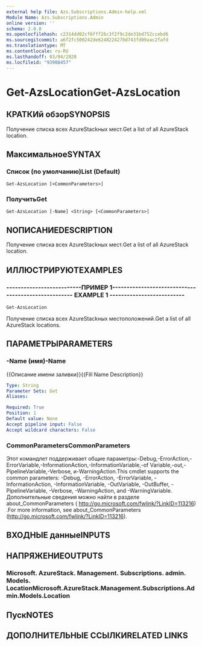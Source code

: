 ```yaml
---
external help file: Azs.Subscriptions.Admin-help.xml
Module Name: Azs.Subscriptions.Admin
online version: ''
schema: 2.0.0
ms.openlocfilehash: c2314dd02cf6fff26c3f2f9c2de31bd752ccebd6
ms.sourcegitcommit: a6f2fc500242de6248224278d743fd09aac2fafd
ms.translationtype: MT
ms.contentlocale: ru-RU
ms.lasthandoff: 03/04/2020
ms.locfileid: "93908457"
---
```

# <span data-ttu-id="63a0b-101">Get-AzsLocation</span><span class="sxs-lookup"><span data-stu-id="63a0b-101">Get-AzsLocation</span></span>

## <span data-ttu-id="63a0b-102">КРАТКИй обзор</span><span class="sxs-lookup"><span data-stu-id="63a0b-102">SYNOPSIS</span></span>
<span data-ttu-id="63a0b-103">Получение списка всех AzureStackных мест.</span><span class="sxs-lookup"><span data-stu-id="63a0b-103">Get a list of all AzureStack location.</span></span>

## <span data-ttu-id="63a0b-104">Максимальное</span><span class="sxs-lookup"><span data-stu-id="63a0b-104">SYNTAX</span></span>

### <span data-ttu-id="63a0b-105">Список (по умолчанию)</span><span class="sxs-lookup"><span data-stu-id="63a0b-105">List (Default)</span></span>
```
Get-AzsLocation [<CommonParameters>]
```

### <span data-ttu-id="63a0b-106">Получить</span><span class="sxs-lookup"><span data-stu-id="63a0b-106">Get</span></span>
```
Get-AzsLocation [-Name] <String> [<CommonParameters>]
```

## <span data-ttu-id="63a0b-107">NОПИСАНИЕ</span><span class="sxs-lookup"><span data-stu-id="63a0b-107">DESCRIPTION</span></span>
<span data-ttu-id="63a0b-108">Получение списка всех AzureStackных мест.</span><span class="sxs-lookup"><span data-stu-id="63a0b-108">Get a list of all AzureStack location.</span></span>

## <span data-ttu-id="63a0b-109">ИЛЛЮСТРИРУЮТ</span><span class="sxs-lookup"><span data-stu-id="63a0b-109">EXAMPLES</span></span>

### <span data-ttu-id="63a0b-110">--------------------------ПРИМЕР 1--------------------------</span><span class="sxs-lookup"><span data-stu-id="63a0b-110">-------------------------- EXAMPLE 1 --------------------------</span></span>
```
Get-AzsLocation
```

<span data-ttu-id="63a0b-111">Получение списка всех AzureStackных местоположений.</span><span class="sxs-lookup"><span data-stu-id="63a0b-111">Get a list of all AzureStack locations.</span></span>

## <span data-ttu-id="63a0b-112">ПАРАМЕТРЫ</span><span class="sxs-lookup"><span data-stu-id="63a0b-112">PARAMETERS</span></span>

### <span data-ttu-id="63a0b-113">-Name (имя)</span><span class="sxs-lookup"><span data-stu-id="63a0b-113">-Name</span></span>
<span data-ttu-id="63a0b-114">{{Описание имени заливки}}</span><span class="sxs-lookup"><span data-stu-id="63a0b-114">{{Fill Name Description}}</span></span>

```yaml
Type: String
Parameter Sets: Get
Aliases: 

Required: True
Position: 1
Default value: None
Accept pipeline input: False
Accept wildcard characters: False
```

### <span data-ttu-id="63a0b-115">CommonParameters</span><span class="sxs-lookup"><span data-stu-id="63a0b-115">CommonParameters</span></span>
<span data-ttu-id="63a0b-116">Этот командлет поддерживает общие параметры:-Debug,-ErrorAction,-ErrorVariable,-InformationAction,-InformationVariable,-of Variable,-out,-PipelineVariable,-Verbose, и-WarningAction.</span><span class="sxs-lookup"><span data-stu-id="63a0b-116">This cmdlet supports the common parameters: -Debug, -ErrorAction, -ErrorVariable, -InformationAction, -InformationVariable, -OutVariable, -OutBuffer, -PipelineVariable, -Verbose, -WarningAction, and -WarningVariable.</span></span> <span data-ttu-id="63a0b-117">Дополнительные сведения можно найти в разделе about_CommonParameters ( http://go.microsoft.com/fwlink/?LinkID=113216) .</span><span class="sxs-lookup"><span data-stu-id="63a0b-117">For more information, see about_CommonParameters (http://go.microsoft.com/fwlink/?LinkID=113216).</span></span>

## <span data-ttu-id="63a0b-118">ВХОДНЫЕ данные</span><span class="sxs-lookup"><span data-stu-id="63a0b-118">INPUTS</span></span>

## <span data-ttu-id="63a0b-119">НАПРЯЖЕНИЕ</span><span class="sxs-lookup"><span data-stu-id="63a0b-119">OUTPUTS</span></span>

### <span data-ttu-id="63a0b-120">Microsoft. AzureStack. Management. Subscriptions. admin. Models. Location</span><span class="sxs-lookup"><span data-stu-id="63a0b-120">Microsoft.AzureStack.Management.Subscriptions.Admin.Models.Location</span></span>

## <span data-ttu-id="63a0b-121">Пуск</span><span class="sxs-lookup"><span data-stu-id="63a0b-121">NOTES</span></span>

## <span data-ttu-id="63a0b-122">ДОПОЛНИТЕЛЬНЫЕ ССЫЛКИ</span><span class="sxs-lookup"><span data-stu-id="63a0b-122">RELATED LINKS</span></span>

